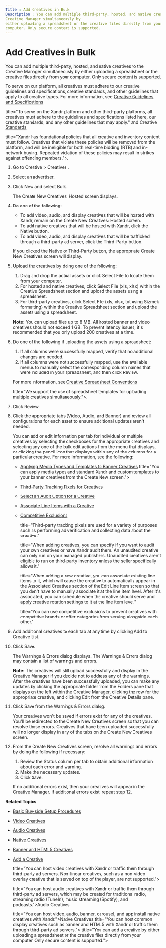 ```yaml
---
Title : Add Creatives in Bulk
Description : You can add multiple third-party, hosted, and native creatives to the
Creative Manager simultaneously by
either uploading a spreadsheet or the creative files directly from your
computer. Only secure content is supported.
---
```



# Add Creatives in Bulk



You can add multiple third-party, hosted, and native creatives to the
Creative Manager simultaneously by
either uploading a spreadsheet or the creative files directly from your
computer. Only secure content is supported.


To serve on our platform, all creatives must adhere to our creative
guidelines and specifications, creative standards, and other guidelines
that apply to all creative types. For more information, see [Creative Guidelines and Specifications](creative-guidelines-and-specifications.md)

title="To serve on the Xandr platform and other third-party platforms, all creatives must adhere to the guidelines and specifications listed here, our creative standards, and any other guidelines that may apply." and [Creative Standards](creative-standards.md)

title="Xandr has foundational policies that all creative and inventory content must follow. Creatives that violate these policies will be removed from the platform, and will be ineligible for both real-time bidding (RTB) and in-network buying. Repeated violation of these policies may result in strikes against offending members.">.



1.  Go to
    Creative
    \> Creatives
    .
2.  Select an advertiser.
3.  Click New and
    select Bulk.
    

    The Create New Creatives:
    Hosted screen displays.

    
4.  Do one of the following:
    - To add video, audio, and display creatives that will be hosted
      with Xandr, remain on the
      Create New Creatives: Hosted
      screen.
    - To add native creatives that will be hosted with
      Xandr, click the
      Native button.
    - To add video, audio, and display creatives that will be trafficked
      through a third-party ad server, click the
      Third-Party button.

    

    If you clicked the Native or
    Third-Party button, the
    appropriate Create New
    Creatives screen will display.

    
5.  Upload the creatives by doing one of the
    following:
    1.  Drag and drop the actual assets or click
        Select File to locate them
        from your computer.
    2.  For hosted and native creatives, click
        Select File (xls, xlsx) within
        the Creative Spreadsheet
        section and upload the assets using a spreadsheet.
    3.  For third-party creatives, click
        Select File (xls, xlsx, txt using
        Sizmek formatting) within the
        Creative Spreadsheet
        section and upload the assets using a spreadsheet.

    

    

    <b>Note:</b> You can upload files up to 8
    MB. All hosted banner and video creatives should not exceed 1 GB. To
    prevent latency issues, it's recommended that you only upload 200
    creatives at a time.

    

    
6.  Do one of the following if uploading the assets
    using a spreadsheet:
    1.  If all columns were successfully mapped,
        verify that no additional changes are needed.
    2.  If all columns were not successfully
        mapped, use the available menus to manually select the
        corresponding column names that were included in your
        spreadsheet, and then click
        Review.

    

    For more information, see [Creative Spreadsheet Conventions](creative-spreadsheet-conventions.md)
   
    title="We support the use of spreadsheet templates for uploading multiple creatives simultaneously.">.

    
7.  Click
    Review.
8.  Click the appropriate tabs
    (Video,
    Audio, and
    Banner) and review all
    configurations for each asset to ensure additional updates aren't
    needed.
    

    You can add or edit information per tab for individual or multiple
    creatives by selecting the checkboxes for the appropriate creatives
    and selecting any one of the bulk edit actions from the menu that
    displays, or clicking the pencil icon that displays within any of
    the columns for a particular creative. For more information, see the
    following:
    - [Applying Media Types and Templates to Banner Creatives](applying-media-types-and-templates-to-banner-creatives.md)
      title="You can apply media types and standard Xandr and custom templates to your banner creatives from the Create New screen.">
    - [Third-Party Tracking Pixels for Creatives](third-party-tracking-pixels-for-creatives.md) 
    - [Select an Audit Option for a Creative](select-an-audit-option-for-a-creative.md)
    - [Associate Line Items with a Creative](associate-line-items-with-a-creative.md)
    - [Competitive Exclusions](competitive-exclusions.md)
  
      title="Third-party tracking pixels are used for a variety of purposes such as performing ad verification and collecting data about the creative."

      title="When adding creatives, you can specify if you want to audit your own creatives or have Xandr audit them. An unaudited creative can only run on your managed publishers. Unaudited creatives aren&#39;t eligible to run on third-party inventory unless the seller specifically allows it."

      title="When adding a new creative, you can associate existing line items to it, which will cause the creative to automatically appear in the Associated Creatives section of the Edit Line Item screen so that you don&#39;t have to manually associate it at the line item level. After it&#39;s associated, you can schedule when the creative should serve and apply creative rotation settings to it at the line item level."
  
      title="You can use competitive exclusions to prevent creatives with competitive brands or offer categories from serving alongside each other."

    

    
9.  Add additional creatives to each tab at any
    time by clicking Add to Creative
    List.
10. Click
    Save.
    

    The Warnings & Errors dialog
    displays. The Warnings &
    Errors dialog may contain a list of warnings and errors.
    

    <b>Note:</b>
    The creatives will still upload successfully and display in the
    Creative Manager if you decide
    not to address any of the warnings. After the creatives have been
    successfully uploaded, you can make any updates by clicking the
    appropriate folder from the
    Folders pane that displays on
    the left within the Creative
    Manager, clicking the row for the appropriate creative, and
    clicking Edit from the
    Creative Details pane.

    

    
11. Click Save
    from the Warnings & Errors
    dialog.
    

    Your creatives won't be saved if errors exist for any of the
    creatives. You'll be redirected to the
    Create New Creatives screen so
    that you can resolve those errors. Creatives that have been uploaded
    successfully will no longer display in any of the tabs on the
    Create New Creatives screen.

    
12. From the Create
    New Creatives screen, resolve all warnings and errors by
    doing the following if necessary:
    1.  Review the
        Status column per tab to
        obtain additional information about each error and
        warning.
    2.  Make the necessary updates.
    3.  Click
        Save.

    

    If no additional errors exist, then your creatives will appear in
    the Creative Manager. If
    additional errors exist, repeat step 12.

    



**Related Topics**

- [Basic Buy-side Setup Procedures](basic-buy-side-setup-procedures.md)
- [Video Creatives](video-creatives.md) 
- [Audio Creatives](audio-creatives.md) 
- [Native Creatives](native-creatives.md) 
- [Banner and HTML5 Creatives](banner-and-html5-creatives.md) 
- [Add a Creative](add-a-creative.md) 

  title="You can host video creatives with Xandr or traffic them through third-party ad servers. Non-linear creatives, such as a non-video overlay creative that is served on top of the player, are not supported.">

  title="You can host audio creatives with Xandr or traffic them through third-party ad servers, which may be created for traditional radio, streaming radio (TuneIn), music streaming (Spotify), and podcasts.">Audio
  Creatives

  title="You can host video, audio, banner, carousel, and app install native creatives with Xandr.">Native
  Creatives
  title="You can host common display creatives such as banner and HTML5 with Xandr or traffic them through third-party ad servers.">
  title="You can add a creative by either uploading a spreadsheet or the creative files directly from your computer. Only secure content is supported.">






